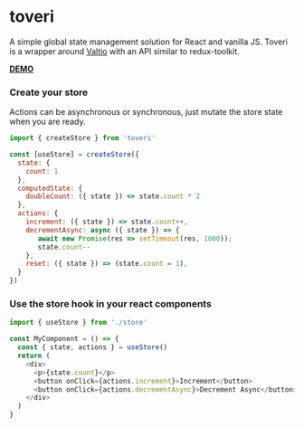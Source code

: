 # toveri
A simple global state management solution for React and vanilla JS. Toveri is a wrapper around [Valtio](https://github.com/pmndrs/valtio) with an API similar to redux-toolkit.

[**DEMO**](https://codesandbox.io/s/new)


### Create your store

Actions can be asynchronous or synchronous, just mutate the store state when you are ready. 

```javascript
import { createStore } from 'toveri'

const [useStore] = createStore({
  state: {
    count: 1
  },
  computedState: {
    doubleCount: ({ state }) => state.count * 2
  },
  actions: {
    increment: ({ state }) => state.count++,
    decrementAsync: async ({ state }) => {
       await new Promise(res => setTimeout(res, 1000));
       state.count--
    },
    reset: ({ state }) => (state.count = 1),
  }
})
```

### Use the store hook in your react components

```javascript
import { useStore } from './store'

const MyComponent = () => {
  const { state, actions } = useStore()
  return (
    <div>
      <p>{state.count}</p>
      <button onClick={actions.increment}>Increment</button>
      <button onClick={actions.decrementAsync}>Decrement Async</button>
    </div>
  )
}
```

